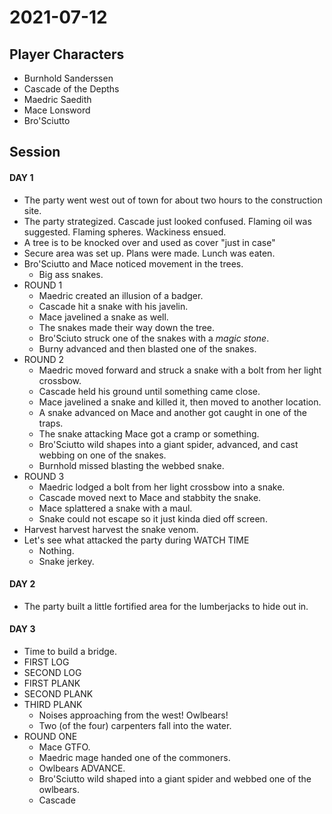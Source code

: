 # 2021-07-12
## Player Characters
* Burnhold Sanderssen
* Cascade of the Depths
* Maedric Saedith
* Mace Lonsword
* Bro'Sciutto
## Session
#### DAY 1
* The party went west out of town for about two hours to the construction site.
* The party strategized. Cascade just looked confused. Flaming oil was suggested. Flaming spheres. Wackiness ensued.
* A tree is to be knocked over and used as cover "just in case"
* Secure area was set up. Plans were made. Lunch was eaten.
* Bro'Sciutto and Mace noticed movement in the trees.
	* Big ass snakes.
* ROUND 1
	* Maedric created an illusion of a badger.
	* Cascade hit a snake with his javelin.
	* Mace javelined a snake as well.
	* The snakes made their way down the tree.
	* Bro'Sciuto struck one of the snakes with a _magic stone_.
	* Burny advanced and then blasted one of the snakes.
* ROUND 2
	* Maedric moved forward and struck a snake with a bolt from her light crossbow.
	* Cascade held his ground until something came close.
	* Mace javelined a snake and killed it, then moved to another location.
	* A snake advanced on Mace and another got caught in one of the traps.
	* The snake attacking Mace got a cramp or something.
	* Bro'Sciutto wild shapes into a giant spider, advanced, and cast webbing on one of the snakes.
	* Burnhold missed blasting the webbed snake.
* ROUND 3
	* Maedric lodged a bolt from her light crossbow into a snake.
	* Cascade moved next to Mace and stabbity the snake.
	* Mace splattered a snake with a maul.
	* Snake could not escape so it just kinda died off screen.
* Harvest harvest harvest the snake venom.
* Let's see what attacked the party during WATCH TIME
	* Nothing.
	* Snake jerkey.
#### DAY 2
* The party built a little fortified area for the lumberjacks to hide out in.
#### DAY 3
* Time to build a bridge.
* FIRST LOG
* SECOND LOG
* FIRST PLANK
* SECOND PLANK
* THIRD PLANK
	* Noises approaching from the west! Owlbears!
	* Two (of the four) carpenters fall into the water.
* ROUND ONE
	* Mace GTFO.
	* Maedric mage handed one of the commoners.
	* Owlbears ADVANCE.
	* Bro'Sciutto wild shaped into a giant spider and webbed one of the owlbears.
	* Cascade
<!--stackedit_data:
eyJoaXN0b3J5IjpbLTEzNzE1NjU3NzgsMTM2MDAzNDQ4MiwtMT
IxODc5NjU5MywtMTA1MDIzMzgwMCw0NjgyNjE3MDksLTExMzEw
NDU2MjIsMTEwNjg5OTUwNiw2NzYzNzAwOTIsLTY2ODU3MzkzNi
wxNjE1MTA2NzcxLC0yMDM5NDYyMTI3LC0xMTgwMDk1Nzk3LC0x
OTg3NTExNDExLC01NTYyMzI3OTMsMTk2MzkyMzcxOSwyNTMxNj
Q2MzhdfQ==
-->